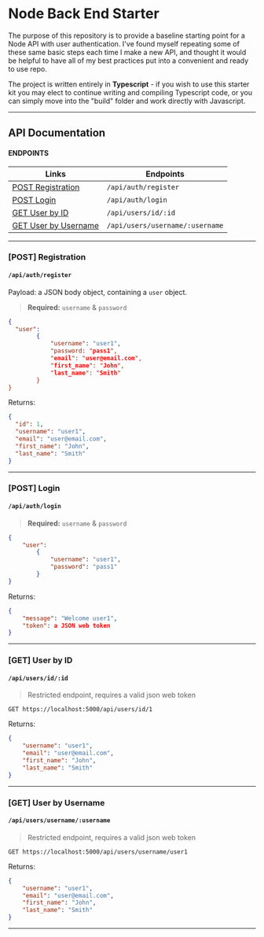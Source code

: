 # Node Back End Starter

The purpose of this repository is to provide a baseline starting point for a Node API with user authentication. I've found myself repeating some of these same basic steps each time I make a new API, and thought it would be helpful to have all of my best practices put into a convenient and ready to use repo.

The project is written entirely in **Typescript** - if you wish to use this starter kit you may elect to continue writing and compiling Typescript code, or you can simply move into the "build" folder and work directly with Javascript.

---

## API Documentation

#### ENDPOINTS

| Links                                         | Endpoints                       |
| --------------------------------------------- | ------------------------------- |
| [POST Registration](#post-registration)       | `/api/auth/register`            |
| [POST Login](#post-login)                     | `/api/auth/login`               |
| [GET User by ID](#get-user-by-id)             | `/api/users/id/:id`             |
| [GET User by Username](#get-user-by-username) | `/api/users/username/:username` |

---

### [POST] Registration

#### `/api/auth/register`

Payload: a JSON body object, containing a `user` object.

> **Required:** `username` & `password`

```json
{
  "user": 
        {
            "username": "user1",
            "password: "pass1",
            "email": "user@email.com",
            "first_name": "John",
            "last_name": "Smith"
        }
}
```

Returns:

```json
{
  "id": 1,
  "username": "user1",
  "email": "user@email.com",
  "first_name": "John",
  "last_name": "Smith"
}
```

---

### [POST] Login

#### `/api/auth/login`

> **Required:** `username` & `password`

```json
{
    "user": 
        {
            "username": "user1",
            "password": "pass1"
        }
}
```

Returns: 

```json
{
    "message": "Welcome user1",
    "token": a JSON web token
}
```
---

### [GET] User by ID

#### `/api/users/id/:id`
> Restricted endpoint, requires a valid json web token

```http
GET https://localhost:5000/api/users/id/1
```

Returns: 
```json
{
    "username": "user1",
    "email": "user@email.com",
    "first_name": "John",
    "last_name": "Smith"
}
```


---

### [GET] User by Username

#### `/api/users/username/:username`

> Restricted endpoint, requires a valid json web token

```http
GET https://localhost:5000/api/users/username/user1
```

Returns: 
```json
{
    "username": "user1",
    "email": "user@email.com",
    "first_name": "John",
    "last_name": "Smith"
}
```
---